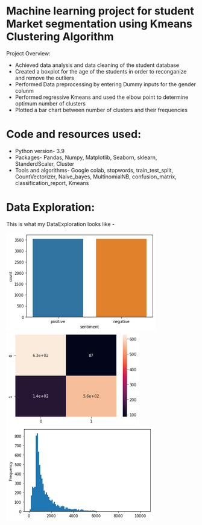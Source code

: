 # Machine learning project for student Market segmentation using Kmeans Clustering Algorithm 
Project Overview:
<ul>
<li> Achieved data analysis and data cleaning of the student database  </li>
  <li> Created a boxplot for the age of the students in order to reconganize and remove the outliers </li>
  <li> Performed Data preprocessing by entering Dummy inputs for the gender colunm </li>
  <li> Performed regressive Kmeans and used the elbow point to determine optimum number of clusters </li>
  <li> Plotted a bar chart between number of clusters and their frequencies </li> 
</ul>

# Code and resources used:
<ul>
  <li>Python version- 3.9</li>
  <li>Packages- Pandas, Numpy, Matplotlib, Seaborn, sklearn, StanderdScaler, Cluster</li>
  <li> Tools and algorithms- Google colab, stopwords, train_test_split, CountVectorizer, Naive_bayes, MultinomialNB, confusion_matrix, classification_report, Kmeans </li> 
</ul>

# Data Exploration:
This is what my DataExploration looks like -

![newplot](https://github.com/anquabkhan/Imdb_sentiment_analysis/blob/main/images/imdb_countplot.png)
![newplot (1)](https://github.com/anquabkhan/Imdb_sentiment_analysis/blob/main/images/imdb_heatmap.png)
![newplot (1)](https://github.com/anquabkhan/Imdb_sentiment_analysis/blob/main/images/imdb_histogram.png)



